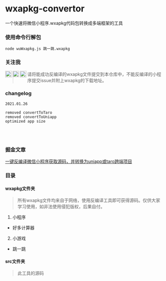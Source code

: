 # wxapkg-convertor
一个快速将微信小程序.wxapkg代码包转换成多端框架的工具

### 使用命令行解包

~~~
node wuWxapkg.js 跳一跳.wxapkg
~~~

### 关注我
<a href="https://juejin.im/user/2955079655898093">
  <img align="left" alt="大帅搞全栈 | juejin.im" width="21px" src="https://juejin.im/favicon.ico" />
</a>
<a href="https://www.zhihu.com/people/ezshine">
  <img align="left" alt="大帅 | zhihu.com" width="20px" src="https://www.zhihu.com/favicon.ico" />
</a>
<a href="https://space.bilibili.com/422646817">
  <img align="left" alt="大帅ezshine | bilibili.com" width="21px" src="https://www.bilibili.com/favicon.ico" />
</a>

> 请将能成功反编译的wxapkg文件提交到本仓库中，不能反编译的小程序提交issue并附上wxapkg的下载地址。

### changelog

~~~~
2021.01.26

removed convertToTaro
removed convertToUniapp
optimized app size
~~~~

<br />
<br />

### 掘金文章

[一键反编译微信小程序获取源码，并转换为uniapp或taro跨端项目](https://juejin.im/post/6891957219386982408)

### 目录

#### wxapkg文件夹
> 所有wxapkg文件均来自于网络，使用反编译工具即可获得源码。仅供大家学习使用，如非法使用侵犯版权，后果自付。

1. 小程序

- 好多计算器

2. 小游戏

- 跳一跳


#### src文件夹
> 此工具的源码
